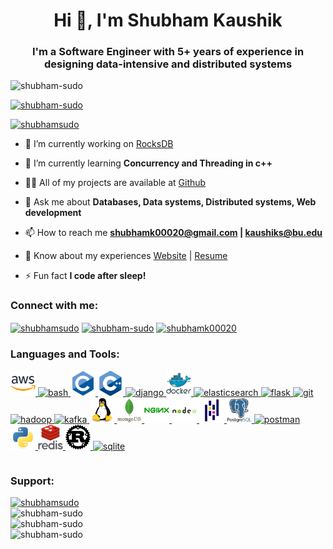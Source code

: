 <h1 align="center">Hi 👋, I'm Shubham Kaushik</h1>
<h3 align="center">I'm a Software Engineer with 5+ years of experience in designing data-intensive and distributed systems</h3>

<p align="left"> <img src="https://komarev.com/ghpvc/?username=shubham-sudo&label=Profile%20views&color=0e75b6&style=flat" alt="shubham-sudo" /> </p>

<p align="left"> <a href="https://github.com/ryo-ma/github-profile-trophy"><img src="https://github-profile-trophy.vercel.app/?username=shubham-sudo" alt="shubham-sudo" /></a> </p>

<p align="left"> <a href="https://twitter.com/shubhamsudo" target="blank"><img src="https://img.shields.io/twitter/follow/shubhamsudo?logo=twitter&style=for-the-badge" alt="shubhamsudo" /></a> </p>

- 🔭 I’m currently working on [RocksDB](https://github.com/Data-Brandeis/LSMQueryDrivenCompaction)

- 🌱 I’m currently learning **Concurrency and Threading in c++**

- 👨‍💻 All of my projects are available at [Github](https://github.com/shubham-sudo)

- 💬 Ask me about **Databases, Data systems, Distributed systems, Web development**

- 📫 How to reach me **shubhamk00020@gmail.com | kaushiks@bu.edu**

- 📄 Know about my experiences [Website](https://shubhamkaushik.com) | [Resume](https://shubhamkaushik.com/assets/pdfs/Shubham's%20Resume.pdf)

- ⚡ Fun fact **I code after sleep!**

<h3 align="left">Connect with me:</h3>
<p align="left">
<a href="https://twitter.com/shubhamsudo" target="blank"><img align="center" src="https://raw.githubusercontent.com/rahuldkjain/github-profile-readme-generator/master/src/images/icons/Social/twitter.svg" alt="shubhamsudo" height="30" width="40" /></a>
<a href="https://linkedin.com/in/shubham-sudo" target="blank"><img align="center" src="https://raw.githubusercontent.com/rahuldkjain/github-profile-readme-generator/master/src/images/icons/Social/linked-in-alt.svg" alt="shubham-sudo" height="30" width="40" /></a>
<a href="https://www.leetcode.com/shubhamk00020" target="blank"><img align="center" src="https://raw.githubusercontent.com/rahuldkjain/github-profile-readme-generator/master/src/images/icons/Social/leet-code.svg" alt="shubhamk00020" height="30" width="40" /></a>
</p>

<h3 align="left">Languages and Tools:</h3>
<p align="left"> <a href="https://aws.amazon.com" target="_blank" rel="noreferrer"> <img src="https://raw.githubusercontent.com/devicons/devicon/master/icons/amazonwebservices/amazonwebservices-original-wordmark.svg" alt="aws" width="40" height="40"/> </a> <a href="https://www.gnu.org/software/bash/" target="_blank" rel="noreferrer"> <img src="https://www.vectorlogo.zone/logos/gnu_bash/gnu_bash-icon.svg" alt="bash" width="40" height="40"/> </a> <a href="https://www.cprogramming.com/" target="_blank" rel="noreferrer"> <img src="https://raw.githubusercontent.com/devicons/devicon/master/icons/c/c-original.svg" alt="c" width="40" height="40"/> </a> <a href="https://www.w3schools.com/cpp/" target="_blank" rel="noreferrer"> <img src="https://raw.githubusercontent.com/devicons/devicon/master/icons/cplusplus/cplusplus-original.svg" alt="cplusplus" width="40" height="40"/> </a> <a href="https://www.djangoproject.com/" target="_blank" rel="noreferrer"> <img src="https://cdn.worldvectorlogo.com/logos/django.svg" alt="django" width="40" height="40"/> </a> <a href="https://www.docker.com/" target="_blank" rel="noreferrer"> <img src="https://raw.githubusercontent.com/devicons/devicon/master/icons/docker/docker-original-wordmark.svg" alt="docker" width="40" height="40"/> </a> <a href="https://www.elastic.co" target="_blank" rel="noreferrer"> <img src="https://www.vectorlogo.zone/logos/elastic/elastic-icon.svg" alt="elasticsearch" width="40" height="40"/> </a> <a href="https://flask.palletsprojects.com/" target="_blank" rel="noreferrer"> <img src="https://www.vectorlogo.zone/logos/pocoo_flask/pocoo_flask-icon.svg" alt="flask" width="40" height="40"/> </a> <a href="https://git-scm.com/" target="_blank" rel="noreferrer"> <img src="https://www.vectorlogo.zone/logos/git-scm/git-scm-icon.svg" alt="git" width="40" height="40"/> </a> <a href="https://hadoop.apache.org/" target="_blank" rel="noreferrer"> <img src="https://www.vectorlogo.zone/logos/apache_hadoop/apache_hadoop-icon.svg" alt="hadoop" width="40" height="40"/> </a> <a href="https://kafka.apache.org/" target="_blank" rel="noreferrer"> <img src="https://www.vectorlogo.zone/logos/apache_kafka/apache_kafka-icon.svg" alt="kafka" width="40" height="40"/> </a> <a href="https://www.linux.org/" target="_blank" rel="noreferrer"> <img src="https://raw.githubusercontent.com/devicons/devicon/master/icons/linux/linux-original.svg" alt="linux" width="40" height="40"/> </a> <a href="https://www.mongodb.com/" target="_blank" rel="noreferrer"> <img src="https://raw.githubusercontent.com/devicons/devicon/master/icons/mongodb/mongodb-original-wordmark.svg" alt="mongodb" width="40" height="40"/> </a> <a href="https://www.nginx.com" target="_blank" rel="noreferrer"> <img src="https://raw.githubusercontent.com/devicons/devicon/master/icons/nginx/nginx-original.svg" alt="nginx" width="40" height="40"/> </a> <a href="https://nodejs.org" target="_blank" rel="noreferrer"> <img src="https://raw.githubusercontent.com/devicons/devicon/master/icons/nodejs/nodejs-original-wordmark.svg" alt="nodejs" width="40" height="40"/> </a> <a href="https://pandas.pydata.org/" target="_blank" rel="noreferrer"> <img src="https://raw.githubusercontent.com/devicons/devicon/2ae2a900d2f041da66e950e4d48052658d850630/icons/pandas/pandas-original.svg" alt="pandas" width="40" height="40"/> </a> <a href="https://www.postgresql.org" target="_blank" rel="noreferrer"> <img src="https://raw.githubusercontent.com/devicons/devicon/master/icons/postgresql/postgresql-original-wordmark.svg" alt="postgresql" width="40" height="40"/> </a> <a href="https://postman.com" target="_blank" rel="noreferrer"> <img src="https://www.vectorlogo.zone/logos/getpostman/getpostman-icon.svg" alt="postman" width="40" height="40"/> </a> <a href="https://www.python.org" target="_blank" rel="noreferrer"> <img src="https://raw.githubusercontent.com/devicons/devicon/master/icons/python/python-original.svg" alt="python" width="40" height="40"/> </a> <a href="https://redis.io" target="_blank" rel="noreferrer"> <img src="https://raw.githubusercontent.com/devicons/devicon/master/icons/redis/redis-original-wordmark.svg" alt="redis" width="40" height="40"/> </a> <a href="https://www.rust-lang.org" target="_blank" rel="noreferrer"> <img src="https://raw.githubusercontent.com/devicons/devicon/master/icons/rust/rust-plain.svg" alt="rust" width="40" height="40"/> </a> <a href="https://www.sqlite.org/" target="_blank" rel="noreferrer"> <img src="https://www.vectorlogo.zone/logos/sqlite/sqlite-icon.svg" alt="sqlite" width="40" height="40"/> </a> </p>

<div style="display: flex; flex-direction: column; align-items: flex-start;">
  <h3 align="left">Support:</h3>
  <a href="https://www.buymeacoffee.com/shubhamsudo">
    <img src="https://cdn.buymeacoffee.com/buttons/v2/default-yellow.png" height="50" width="210" alt="shubhamsudo" />
  </a>
</div>

<div style="display: flex; align-items: flex-start;">
  <img src="https://github-readme-stats.vercel.app/api/top-langs?username=shubham-sudo&show_icons=true&locale=en&layout=compact" alt="shubham-sudo" />
</div>

<div style="display: flex; align-items: center;">
  <img src="https://github-readme-stats.vercel.app/api?username=shubham-sudo&show_icons=true&locale=en" alt="shubham-sudo" />
</div>

<div style="display: flex; align-items: center;">
  <img src="https://github-readme-streak-stats.herokuapp.com/?user=shubham-sudo&" alt="shubham-sudo" />
</div>


